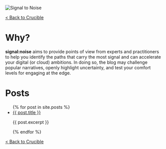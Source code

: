 ![Signal to Noise](/PartnerCrucible/Library/signaltonoise-title.png)

[< Back to Crucible](./)

# Why?

**signal:noise** aims to provide points of view from experts and practitioners to help you identify the paths that carry the most signal and can accelerate your digital (or cloud) ambitions. In doing so, the blog may challenge popular narratives, openly highlight uncertainty, and test your comfort levels for engaging at the edge.

# Posts
<ul>
  {% for post in site.posts %}
    <li>
      <a href="/PartnerCrucible{{ post.url }}">{{ post.title }}</a>
      <p>{{ post.excerpt }}</p>
    </li>
  {% endfor %}
</ul>

[< Back to Crucible](./)